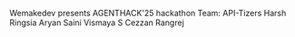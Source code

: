 Wemakedev presents AGENTHACK'25 hackathon
Team: API-Tizers
Harsh Ringsia
Aryan Saini
Vismaya S
Cezzan Rangrej

